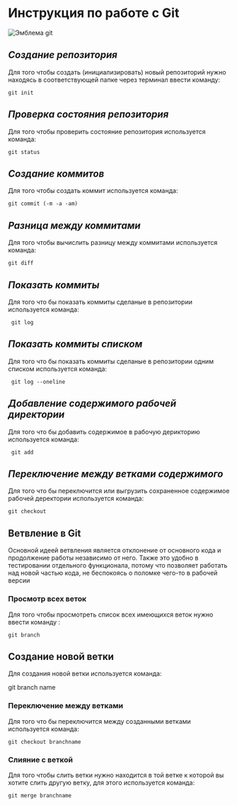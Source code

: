 # **Инструкция по работе с Git**

![Эмблема git](Gitimage.jpeg)

## *Создание репозитория*

Для того чтобы создать (инициализировать) новый репозиторий нужно находясь в соответствующей папке через терминал ввести команду:

    git init

## *Проверка состояния репозитория*

Для того чтобы проверить состояние репозитория используется команда:

    git status

## *Создание коммитов*

Для того чтобы создать коммит используется команда:

    git commit (-m -a -am)

## *Разница между коммитами*

Для того чтобы вычислить разницу между коммитами используется команда:

    git diff

## *Показать коммиты* 

Для того что бы показать коммиты сделаные в репозитории используется команда:

     git log

## *Показать коммиты списком*

Для того что бы показать коммиты сделаные в репозитории одним списком используется команда:

     git log --oneline

## *Добавление содержимого рабочей директории*

Для того что бы добавить содержимое в рабочую дерикторию используется команда:

     git add

## *Переключение между ветками содержимого*

Для того что бы переключится или выгрузить сохраненное содержимое рабочей деректории используется команда: 

    git checkout

## Ветвление в Git

Основной идеей ветвления является отклонение от основного кода и продолжение работы независимо от него. Также это удобно в тестировании отдельного функционала, потому что позволяет работать над новой частью кода, не беспокоясь о поломке чего-то в рабочей версии

### Просмотр всех веток

Для того чтобы просмотреть список всех имеющихся веток нужно ввести команду :

    git branch


## Создание новой ветки

Для создания новой ветки используется команда:

   git branch name
    
### Переключение между ветками

Для того что бы переключится между созданными ветками используется команда:

    git checkout branchname

### Cлияние с веткой

Для того чтобы слить ветки нужно находится в той ветке к которой вы хотите слить другую ветку, для этого используется команда:

    git merge branchname

